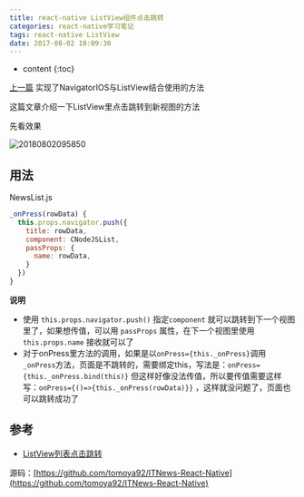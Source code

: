 ```yaml
---
title: react-native ListView组件点击跳转
categories: react-native学习笔记
tags: react-native ListView
date: 2017-08-02 10:09:30
---
```


* content
{:toc}

[上一篇](https://tomoya92.github.io/2017/08/02/react-native-navigatorios-listview/) 实现了NavigatorIOS与ListView结合使用的方法

这篇文章介绍一下ListView里点击跳转到新视图的方法

先看效果

![20180802095850](https://tomoya92.github.io/imgs/20180802095850.gif)





## 用法

NewsList.js

```javascript
_onPress(rowData) {
  this.props.navigator.push({
    title: rowData,
    component: CNodeJSList,
    passProps: {
      name: rowData,
    }
  })
}
```

**说明**

- 使用 `this.props.navigator.push()` 指定`component` 就可以跳转到下一个视图里了，如果想传值，可以用 `passProps` 属性，在下一个视图里使用 `this.props.name` 接收就可以了
- 对于onPress里方法的调用，如果是以`onPress={this._onPress}`调用 `_onPress`方法，页面是不跳转的，需要绑定this，写法是：`onPress={this._onPress.bind(this)}` 但这样好像没法传值，所以要传值需要这样写：`onPress={()=>{this._onPress(rowData)}}` ，这样就没问题了，页面也可以跳转成功了

## 参考

- [ListView列表点击跳转](http://bbs.reactnative.cn/topic/2964/listview%E5%88%97%E8%A1%A8%E7%82%B9%E5%87%BB%E8%B7%B3%E8%BD%AC/3)

源码：[https://github.com/tomoya92/ITNews-React-Native](https://github.com/tomoya92/ITNews-React-Native)
